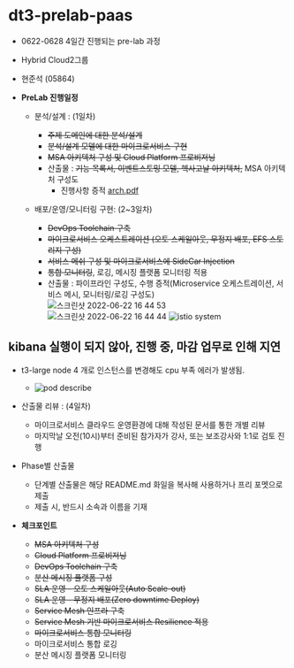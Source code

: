 # dt3-prelab-paas
- 0622-0628 4일간 진행되는 pre-lab 과정
- Hybrid Cloud2그룹
- 현준석 (05864)

- **PreLab 진행일정**
  - 분석/설계 : (1일차) 
    - ~~주제 도메인에 대한 분석/설계~~
    - ~~분석/설계 모델에 대한 마이크로서비스 구현~~
    - ~~MSA 아키텍처 구성 및 Cloud Platform 프로비저닝~~
    - 산출물 : ~~기능 목록서, 이벤트스토밍 모델, 헥사고날 아키텍처,~~ MSA 아키텍처 구성도  
      - 진행사항 증적
      [arch.pdf](https://github.com/JunseokH/dt3-prelab-paas/files/8996720/arch.pdf)

  
  - 배포/운영/모니터링 구현: (2~3일차) 
    - ~~DevOps Toolchain 구축~~
    - ~~마이크로서비스 오케스트레이션 (오토 스케일아웃, 무정지 배포, EFS 스토리지 구성)~~
    - ~~서비스 메쉬 구성 및 마이크로서비스에 SideCar Injection~~
    - ~~통합 모니터링~~, 로깅, 메시징 플랫폼 모니터링 적용
    - 산출물 : 파이프라인 구성도, 수행 증적(Microservice 오케스트레이션, 서비스 메시, 모니터링/로깅 구성도)  
        ![스크린샷 2022-06-22 16 44 53](https://user-images.githubusercontent.com/48197252/174979323-544354a0-5b08-48d6-981b-722df4a43e90.png)
        ![스크린샷 2022-06-22 16 44 44](https://user-images.githubusercontent.com/48197252/174979328-1b083cef-9168-46a4-81ee-8db314d612e4.png)
        ![istio system](https://user-images.githubusercontent.com/48197252/176065673-9aabeec0-c919-43e5-bed8-bccc786ddacd.png)

        
        
## kibana 실행이 되지 않아, 진행 중, 마감 업무로 인해 지연
  - t3-large node 4 개로 인스턴스를 변경해도 cpu 부족 에러가 발생됨.
    - ![pod describe](https://user-images.githubusercontent.com/48197252/176065316-17fc5105-cb63-464c-b89c-ad1c9735f445.png)
 
 
 
  - 산출물 리뷰 : (4일차)
    - 마이크로서비스 클라우드 운영환경에 대해 작성된 문서를 통한 개별 리뷰
    - 마지막날 오전(10시)부터 준비된 참가자가 강사, 또는 보조강사와 1:1로 검토 진행
   
  - Phase별 산출물
    - 단계별 산출물은 해당 README.md 화일을 복사해 사용하거나 프리 포멧으로 제출
    - 제출 시, 반드시 소속과 이름을 기재
 
- **체크포인트** 
  - ~~MSA 아키텍처 구성~~
  - ~~Cloud Platform 프로비저닝~~ 
  - ~~DevOps Toolchain 구축~~ 
  - ~~분산 메시징 플랫폼 구성~~
  - ~~SLA 운영 - 오토 스케일아웃(Auto Scale-out)~~
  - ~~SLA 운영 - 무정지 배포(Zero downtime Deploy)~~
  - ~~Service Mesh 인프라 구축~~
  - ~~Service Mesh 기반 마이크로서비스 Resilience 적용~~
  - ~~마이크로서비스 통합 모니터링~~
  - 마이크로서비스 통합 로깅
  - 분산 메시징 플랫폼 모니터링

